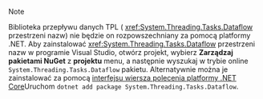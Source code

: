 > [!NOTE]
> Biblioteka przepływu danych TPL ( <xref:System.Threading.Tasks.Dataflow> przestrzeni nazw) nie będzie on rozpowszechniany za pomocą platformy .NET. Aby zainstalować <xref:System.Threading.Tasks.Dataflow> przestrzeni nazw w programie Visual Studio, otwórz projekt, wybierz **Zarządzaj pakietami NuGet** z **projektu** menu, a następnie wyszukaj w trybie online `System.Threading.Tasks.Dataflow` pakietu. Alternatywnie można je zainstalować za pomocą [interfejsu wiersza polecenia platformy .NET Core](~/docs/core/tools/index.md)Uruchom `dotnet add package System.Threading.Tasks.Dataflow`.
